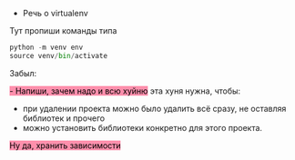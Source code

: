- Речь о virtualenv 

Тут пропиши команды
типа 


```python
python -m venv env
source venv/bin/activate

```


Забыл:

<mark style="background: #FF5582A6;">- Напиши, зачем надо и всю хуйню</mark>
эта хуня нужна, чтобы:
- при удалении проекта можно было удалить всё сразу, не оставляя библиотек и прочего
- можно установить библиотеки конкретно для этого проекта.


<mark style="background: #FF5582A6;">Ну да, хранить зависимости</mark>

